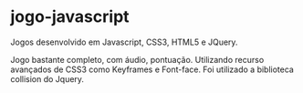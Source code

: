 # jogo-javascript
Jogos desenvolvido em Javascript, CSS3, HTML5 e JQuery.

Jogo bastante completo, com áudio, pontuação.
Utilizando recurso avançados de CSS3 como Keyframes e Font-face.
Foi utilizado a biblioteca collision do Jquery.
